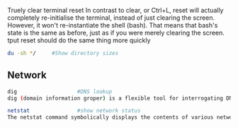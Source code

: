 
Truely clear terminal
reset
In contrast to clear, or Ctrl+L, reset will actually completely re-initialise the terminal, instead of just clearing the screen. However, it won't re-instantiate the shell (bash). That means that bash's state is the same as before, just as if you were merely clearing the screen.
tput reset
should do the same thing more quickly

```bash
du -sh */     #Show directory sizes
```
## Network
```bash
dig                   #DNS lookup
dig (domain information groper) is a flexible tool for interrogating DNS name servers. It performs DNS lookups and displays the answers that are returned from the name server(s) that were queried.

netstat               #show network status
The netstat command symbolically displays the contents of various network-related data structures.
```
